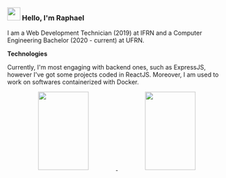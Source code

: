 
### <img src="https://media.giphy.com/media/hvRJCLFzcasrR4ia7z/giphy.gif" width="30px"> Hello, I'm Raphael

I am a Web Development Technician (2019) at IFRN and a Computer Engineering Bachelor (2020 - current) at UFRN.

**Technologies**

Currently, I'm most engaging with backend ones, such as ExpressJS, however I've got some projects coded in ReactJS. Moreover, I am used to work on softwares containerized with Docker.

<div align="center">
  <a href="https://github.com/anuraghazra/github-readme-stats">
    <img src="https://github-readme-stats.vercel.app/api/top-langs/?username=raphaelramosds&layout=compact" width="48%" height="180px"/>
  </a>
  <a href="https://github.com/anuraghazra/convoychat">
    <img src="https://github-readme-stats.vercel.app/api?username=raphaelramosds&show_icons=true" width="48%" height="180px"/>
  </a>
</div>


